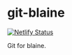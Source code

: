 # git-blaine

[![Netlify Status](https://api.netlify.com/api/v1/badges/35dcbc48-c27a-4e10-8e0e-9f31c55b41a8/deploy-status)](https://app.netlify.com/sites/git-blaine/deploys)

Git for blaine.
